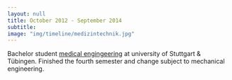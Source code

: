 ```yaml
---
layout: null
title: October 2012 - September 2014
subtitle:
image: "img/timeline/medizintechnik.jpg"
---
```

Bachelor student [medical engingeering](http://www.uni-medtech.de/) at university of Stuttgart & Tübingen. Finished the fourth semester and change subject to mechanical engineering.
